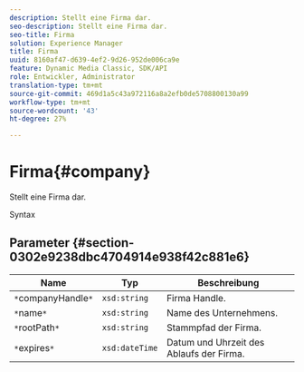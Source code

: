 ```yaml
---
description: Stellt eine Firma dar.
seo-description: Stellt eine Firma dar.
seo-title: Firma
solution: Experience Manager
title: Firma
uuid: 8160af47-d639-4ef2-9d26-952de006ca9e
feature: Dynamic Media Classic, SDK/API
role: Entwickler, Administrator
translation-type: tm+mt
source-git-commit: 469d1a5c43a972116a8a2efb0de5708800130a99
workflow-type: tm+mt
source-wordcount: '43'
ht-degree: 27%

---
```



# Firma{#company}

Stellt eine Firma dar.

Syntax

## Parameter {#section-0302e9238dbc4704914e938f42c881e6}

| Name | Typ | Beschreibung |
|---|---|---|
| `*`companyHandle`*` | `xsd:string` | Firma Handle. |
| `*`name`*` | `xsd:string` | Name des Unternehmens. |
| `*`rootPath`*` | `xsd:string` | Stammpfad der Firma. |
| `*`expires`*` | `xsd:dateTime` | Datum und Uhrzeit des Ablaufs der Firma. |

